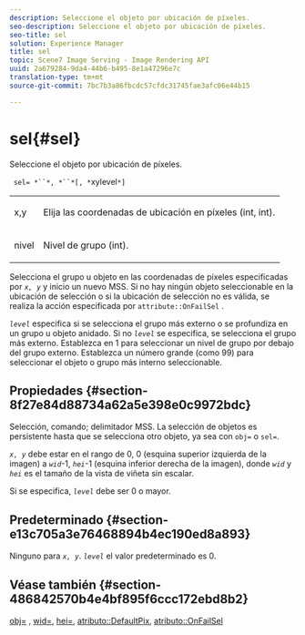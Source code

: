 ```yaml
---
description: Seleccione el objeto por ubicación de píxeles.
seo-description: Seleccione el objeto por ubicación de píxeles.
seo-title: sel
solution: Experience Manager
title: sel
topic: Scene7 Image Serving - Image Rendering API
uuid: 2a679284-9da4-44b6-b495-8e1a47296e7c
translation-type: tm+mt
source-git-commit: 7bc7b3a86fbcdc57cfdc31745fae3afc06e44b15

---
```



# sel{#sel}

Seleccione el objeto por ubicación de píxeles.

` sel= *``*, *``*[, *`xylevel`*]`

<table id="simpletable_247FF35D791C43D3AB433B8CF49F8C91"> 
 <tr class="strow"> 
  <td class="stentry"> <p> <span class="varname"> x,y </span> </p> </td> 
  <td class="stentry"> <p>Elija las coordenadas de ubicación en píxeles (int, int). </p> </td> 
 </tr> 
 <tr class="strow"> 
  <td class="stentry"> <p> <span class="varname"> nivel </span> </p> </td> 
  <td class="stentry"> <p>Nivel de grupo (int). </p> </td> 
 </tr> 
</table>

Selecciona el grupo u objeto en las coordenadas de píxeles especificadas por *`x, y`* y inicio un nuevo MSS. Si no hay ningún objeto seleccionable en la ubicación de selección o si la ubicación de selección no es válida, se realiza la acción especificada por `attribute::OnFailSel` .

*`level`* especifica si se selecciona el grupo más externo o se profundiza en un grupo u objeto anidado. Si no *`level`* se especifica, se selecciona el grupo más externo. Establezca en 1 para seleccionar un nivel de grupo por debajo del grupo externo. Establezca un número grande (como 99) para seleccionar el objeto o grupo más interno seleccionable.

## Propiedades {#section-8f27e84d88734a62a5e398e0c9972bdc}

Selección, comando; delimitador MSS. La selección de objetos es persistente hasta que se selecciona otro objeto, ya sea con `obj=` o `sel=`.

*`x, y`* debe estar en el rango de 0, 0 (esquina superior izquierda de la imagen) a *`wid`*-1, *`hei`*-1 (esquina inferior derecha de la imagen), donde *`wid`* y *`hei`* es el tamaño de la vista de viñeta sin escalar.

Si se especifica, *`level`* debe ser 0 o mayor.

## Predeterminado {#section-e13c705a3e76468894b4ec190ed8a893}

Ninguno para *`x, y`*. *`level`* el valor predeterminado es 0.

## Véase también {#section-486842570b4e4bf895f6ccc172ebd8b2}

[obj=](../../../../../ir-api/http-protocol/image-rendering-api-ref/c-ir-http-protocol-ref/c-ir-http-protocol-command-reference/r-ir-obj.md#reference-31e7dac7931b4e0eb3c7589f120a1e6a) , [wid=](../../../../../ir-api/http-protocol/image-rendering-api-ref/c-ir-http-protocol-ref/c-ir-http-protocol-command-reference/r-ir-wid.md#reference-b7e691b0624941168c94b2749ae233ec), [hei=](../../../../../ir-api/http-protocol/image-rendering-api-ref/c-ir-http-protocol-ref/c-ir-http-protocol-command-reference/r-ir-hei.md#reference-1c08f60365a94417a39867c09cac5478), [atributo::DefaultPix](../../../../../ir-api/material-cat/image-rendering-api-ref/c-ir-material-catalog/c-ir-attributes-reference/r-ir-defaultpix.md#reference-102c98f9b5d24d2aaaeb756653fb0e6f), [atributo::OnFailSel](../../../../../ir-api/material-cat/image-rendering-api-ref/c-ir-material-catalog/c-ir-attributes-reference/r-ir-onfailsel.md#reference-f95e4a4a3c02412b87a2b0acca8a5513)
